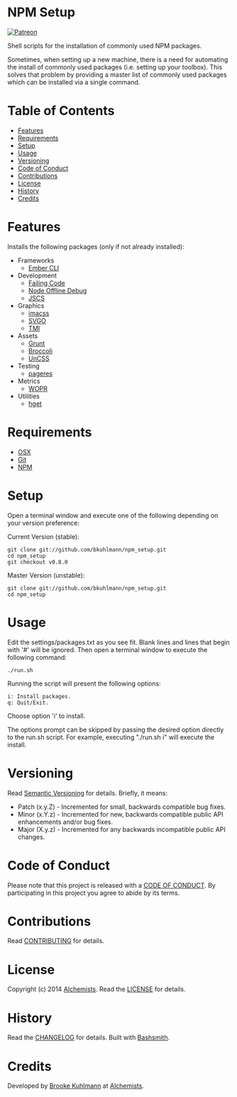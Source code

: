 # NPM Setup

[![Patreon](https://img.shields.io/badge/patreon-donate-brightgreen.svg)](https://www.patreon.com/bkuhlmann)

Shell scripts for the installation of commonly used NPM packages.

Sometimes, when setting up a new machine, there is a need for automating the install of commonly used packages
(i.e. setting up your toolbox). This solves that problem by providing a master list of commonly used packages which
can be installed via a single command.

<!-- Tocer[start]: Auto-generated, don't remove. -->

# Table of Contents

- [Features](#features)
- [Requirements](#requirements)
- [Setup](#setup)
- [Usage](#usage)
- [Versioning](#versioning)
- [Code of Conduct](#code-of-conduct)
- [Contributions](#contributions)
- [License](#license)
- [History](#history)
- [Credits](#credits)

<!-- Tocer[finish]: Auto-generated, don't remove. -->

# Features

Installs the following packages (only if not already installed):

- Frameworks
    - [Ember CLI](https://github.com/ember-cli/ember-cli)
- Development
    - [Failing Code](https://www.npmjs.org/package/failing-code)
    - [Node Offline Debug](https://github.com/HPSoftware/node-offline-debug)
    - [JSCS](http://jscs.info)
- Graphics
    - [imacss](https://github.com/akoenig/imacss)
    - [SVGO](https://github.com/svg/svgo)
    - [TMI](https://github.com/addyosmani/tmi)
- Assets
    - [Grunt](http://gruntjs.com)
    - [Broccoli](https://github.com/joliss/broccoli)
    - [UnCSS](https://github.com/giakki/uncss)
- Testing
    - [pageres](https://github.com/sindresorhus/pageres)
- Metrics
    - [WOPR](https://github.com/yaronn/wopr)
- Utilities
    - [hget](https://github.com/bevacqua/hget)

# Requirements

- [OSX](http://www.apple.com/osx)
- [Git](http://git-scm.com)
- [NPM](https://www.npmjs.org)

# Setup

Open a terminal window and execute one of the following depending on your version preference:

Current Version (stable):

    git clone git://github.com/bkuhlmann/npm_setup.git
    cd npm_setup
    git checkout v0.8.0

Master Version (unstable):

    git clone git://github.com/bkuhlmann/npm_setup.git
    cd npm_setup

# Usage

Edit the settings/packages.txt as you see fit. Blank lines and lines that begin with '#' will be ignored.
Then open a terminal window to execute the following command:

    ./run.sh

Running the script will present the following options:

    i: Install packages.
    q: Quit/Exit.

Choose option 'i' to install.

The options prompt can be skipped by passing the desired option directly to the run.sh script.
For example, executing "./run.sh i" will execute the install.

# Versioning

Read [Semantic Versioning](http://semver.org) for details. Briefly, it means:

- Patch (x.y.Z) - Incremented for small, backwards compatible bug fixes.
- Minor (x.Y.z) - Incremented for new, backwards compatible public API enhancements and/or bug fixes.
- Major (X.y.z) - Incremented for any backwards incompatible public API changes.

# Code of Conduct

Please note that this project is released with a [CODE OF CONDUCT](CODE_OF_CONDUCT.md). By participating in this project
you agree to abide by its terms.

# Contributions

Read [CONTRIBUTING](CONTRIBUTING.md) for details.

# License

Copyright (c) 2014 [Alchemists](https://www.alchemists.io).
Read the [LICENSE](LICENSE.md) for details.

# History

Read the [CHANGELOG](CHANGELOG.md) for details.
Built with [Bashsmith](https://github.com/bkuhlmann/bashsmith).

# Credits

Developed by [Brooke Kuhlmann](https://www.alchemists.io) at [Alchemists](https://www.alchemists.io).
